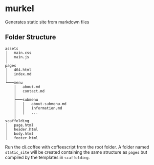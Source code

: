 # murkel
Generates static site from markdown files

## Folder Structure

```
assets
│   main.css
│   main.js
│   
pages
│   404.html
│   index.md
│   
└───menu
    │   about.md
    │   contact.md
    │
    ├───submenu
    │   │   about-submenu.md
    │   │   information.md
    │   │   ...
    │   
scaffolding
│   page.html
│   header.html
│   body.html
│   footer.html

```

Run the cli.coffee with coffeescript from the root folder. A folder named `static_site` will be created containing the same structure as `pages` but compiled by the templates in `scaffolding`.
